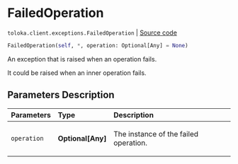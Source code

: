 # FailedOperation
`toloka.client.exceptions.FailedOperation` | [Source code](https://github.com/Toloka/toloka-kit/blob/v1.2.2/src/client/exceptions.py#L41)

```python
FailedOperation(self, *, operation: Optional[Any] = None)
```

An exception that is raised when an operation fails.


It could be raised when an inner operation fails.

## Parameters Description

| Parameters | Type | Description |
| :----------| :----| :-----------|
`operation`|**Optional\[Any\]**|<p>The instance of the failed operation.</p>

